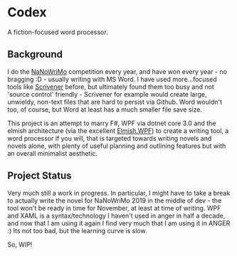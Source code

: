 # Codex

A fiction-focused word processor.

## Background

I do the [NaNoWriMo](https://github.com/ChrisPritchard/Codex) competition every year, and have won every year - no bragging :D - usually writing with MS Word. I have used more...focused tools like [Scrivener](https://www.literatureandlatte.com/scrivener/overview) before, but ultimately found them too busy and not 'source control' friendly - Scrivener for example would create large, unwieldy, non-text files that are hard to persist via Github. Word wouldn't too, of course, but Word at least has a much smaller file save size.

This project is an attempt to marry F#, WPF via dotnet core 3.0 and the elmish architecture (via the excellent [Elmish.WPF](https://github.com/elmish/Elmish.WPF)) to create a writing tool, a word processor if you will, that is targeted towards writing novels and novels alone, with plenty of useful planning and outlining features but with an overall minimalist aesthetic.

## Project Status

Very much still a work in progress. In particular, I might have to take a break to actually write the novel for NaNoWriMo 2019 in the middle of dev - the tool won't be ready in time for November, at least at time of writing. WPF and XAML is a syntax/technology I haven't used in anger in half a decade, and now that I am using it again I find very much that I am using it in ANGER :) Its not too bad, but the learning curve is slow.

So, WIP!
